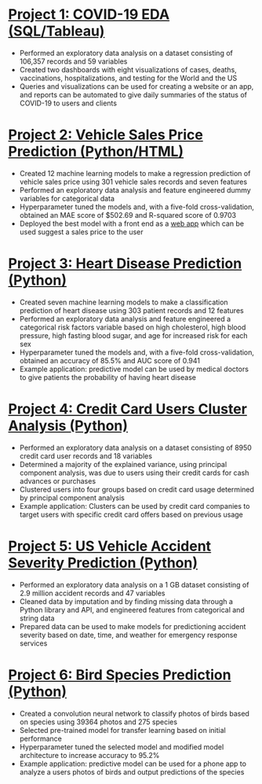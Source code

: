 # [Project 1: COVID-19 EDA (SQL/Tableau)](https://github.com/MichaelBryantDS/COVID19-EDA)
- Performed an exploratory data analysis on a dataset consisting of 106,357 records and 59 variables
- Created two dashboards with eight visualizations of cases, deaths, vaccinations, hospitalizations, and testing for the World and the US
- Queries and visualizations can be used for creating a website or an app, and reports can be automated to give daily summaries of the status of COVID-19 to users and clients

# [Project 2: Vehicle Sales Price Prediction (Python/HTML)](https://github.com/MichaelBryantDS/vehicle-price-pred)
- Created 12 machine learning models to make a regression prediction of vehicle sales price using 301 vehicle sales records and seven features
- Performed an exploratory data analysis and feature engineered dummy variables for categorical data
- Hyperparameter tuned the models and, with a five-fold cross-validation, obtained an MAE score of $502.69 and R-squared score of 0.9703
- Deployed the best model with a front end as a [web app](https://predict-vehicle-price.herokuapp.com/) which can be used suggest a sales price to the user

# [Project 3: Heart Disease Prediction (Python)](https://github.com/MichaelBryantDS/heart-disease-pred)
- Created seven machine learning models to make a classification prediction of heart disease using 303 patient records and 12 features
- Performed an exploratory data analysis and feature engineered a categorical risk factors variable based on high cholesterol, high blood pressure, high fasting blood sugar, and age for increased risk for each sex
- Hyperparameter tuned the models and, with a five-fold cross-validation, obtained an accuracy of 85.5% and AUC score of 0.941
- Example application: predictive model can be used by medical doctors to give patients the probability of having heart disease

# [Project 4: Credit Card Users Cluster Analysis (Python)](https://github.com/MichaelBryantDS/Credit-Card-Users-Cluster-Analysis)
- Performed an exploratory data analysis on a dataset consisting of 8950 credit card user records and 18 variables
- Determined a majority of the explained variance, using principal component analysis, was due to users using their credit cards for cash advances or purchases
- Clustered users into four groups based on credit card usage determined by principal component analysis
- Example application: Clusters can be used by credit card companies to target users with specific credit card offers based on previous usage

# [Project 5: US Vehicle Accident Severity Prediction (Python)](https://github.com/MichaelBryantDS/US-Vehicle-Accident-Severity-Prediction)
- Performed an exploratory data analysis on a 1 GB dataset consisting of 2.9 million accident records and 47 variables
- Cleaned data by imputation and by finding missing data through a Python library and API, and engineered features from categorical and string data
- Prepared data can be used to make models for predictioning accident severity based on date, time, and weather for emergency response services

# [Project 6: Bird Species Prediction (Python)](https://github.com/MichaelBryantDS/Bird-Species-Prediction)
- Created a convolution neural network to classify photos of birds based on species using 39364 photos and 275 species
- Selected pre-trained model for transfer learning based on initial performance
- Hyperparameter tuned the selected model and modified model architecture to increase accuracy to 95.2%
- Example application: predictive model can be used for a phone app to analyze a users photos of birds and output predictions of the species
